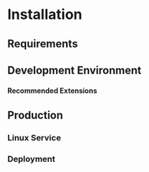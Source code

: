 # Installation

## Requirements

## Development Environment

#### Recommended Extensions

## Production

### Linux Service

### Deployment
